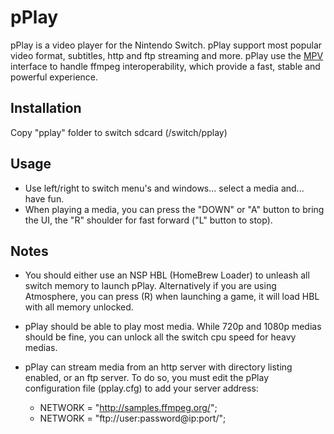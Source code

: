pPlay
======


pPlay is a video player for the Nintendo Switch. pPlay support most popular video format, subtitles, http and ftp streaming and more. 
pPlay use the [MPV](https://mpv.io/) interface to handle ffmpeg interoperability, which provide a fast, stable and powerful experience.

Installation 
----
Copy "pplay" folder to switch sdcard (/switch/pplay)

Usage
-----
- Use left/right to switch menu's and windows... select a media and... have fun.
- When playing a media, you can press the "DOWN" or "A" button to bring the UI, the "R" shoulder for fast forward ("L" button to stop).

Notes
----
- You should either use an NSP HBL (HomeBrew Loader) to unleash all switch memory to launch pPlay.
Alternatively if you are using Atmosphere, you can press (R) when launching a game, it will load HBL with all memory unlocked.

- pPlay should be able to play most media. While 720p and 1080p medias should be fine, you can unlock all the switch cpu speed for heavy medias.

- pPlay can stream media from an http server with directory listing enabled, or an ftp server. To do so,
you must edit the pPlay configuration file (pplay.cfg) to add your server address:
  - NETWORK = "http://samples.ffmpeg.org/";
  - NETWORK = "ftp://user:password@ip:port/";
